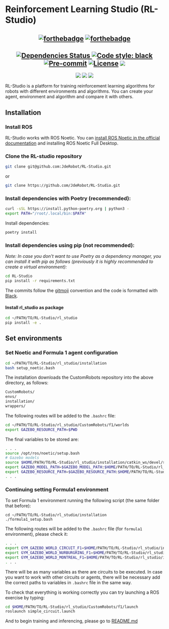 # Reinforcement Learning Studio (RL-Studio)

<div align="center">

## [![forthebadge](https://forthebadge.com/images/badges/for-robots.svg)](https://forthebadge.com) [![forthebadge](https://forthebadge.com/images/badges/made-with-python.svg)](https://forthebadge.com)

## [![Dependencies Status](https://img.shields.io/badge/dependencies-up%20to%20date-brightgreen.svg) ](https://github.com/TezRomacH/python-package-template/pulls?utf8=%E2%9C%93&q=is%3Apr%20author%3Aapp%2Fdependabot)[![Code style: black](https://img.shields.io/badge/code%20style-black-000000.svg) ](https://github.com/psf/black) [![Pre-commit](https://img.shields.io/badge/pre--commit-enabled-brightgreen?logo=pre-commit&logoColor=white)](https://github.com/TezRomacH/python-package-template/blob/master/.pre-commit-config.yaml) [![License](https://img.shields.io/github/license/TezRomacH/python-package-template)](https://github.com/JdeRobot/RL-Studio/blob/main/LICENSE.md) ![](https://img.shields.io/badge/Dependencies-Poetry-blue)

![](https://img.shields.io/badge/Gazebo-11-orange) ![](https://img.shields.io/badge/ROS-Noetic-blue) ![](https://img.shields.io/badge/Python-3.8-yellowInstall)

</div>

RL-Studio is a platform for training reinforcement learning algorithms for robots with different environments and algorithms. You can create your agent, environment and algorithm and compare it with others.

## Installation

### Install ROS

RL-Studio works with ROS Noetic. You can [install ROS Noetic in the official documentation](http://wiki.ros.org/noetic/Installation/Ubuntu) and installing ROS Noetic Full Desktop.

### Clone the RL-studio repository

```bash
git clone git@github.com:JdeRobot/RL-Studio.git
```

or

```bash
git clone https://github.com/JdeRobot/RL-Studio.git
```

### Install dependencies with Poetry (recommended):

```bash
curl -sSL https://install.python-poetry.org | python3 -
export PATH="/root/.local/bin:$PATH"
```

Install dependencies:

```bash
poetry install
```

### Install dependencies using pip (not recommended):

_Note: In case you don't want to use Poetry as a dependency manager, you can install it with pip as follows (previously it is highly recommended to create a virtual environment):_

```bash
cd RL-Studio
pip install -r requirements.txt
```

The commits follow the [gitmoji](https://gitmoji.dev/) convention and the code is formatted with [Black](https://black.readthedocs.io/en/stable/).

#### Install rl_studio as package

```bash
cd ~/PATH/TO/RL-Studio/rl_studio
pip install -e .
```

## Set environments

### Set Noetic and Formula 1 agent configuration

```bash
cd ~/PATH/TO/RL-Studio/rl_studio/installation
bash setup_noetic.bash
```

The installation downloads the CustomRobots repository into the above directory, as follows:

```bash
CustomRobots/
envs/
installation/
wrappers/
```

The following routes will be added to the `.bashrc` file:

```bash
cd ~/PATH/TO/RL-Studio/rl_studio/CustomRobots/f1/worlds
export GAZEBO_RESOURCE_PATH=$PWD
```

The final variables to be stored are:

```bash
. . .
source /opt/ros/noetic/setup.bash
# Gazebo models
source $HOME/PATH/TO/RL-Studio/rl_studio/installation/catkin_ws/devel/setup.bash
export GAZEBO_MODEL_PATH=$GAZEBO_MODEL_PATH:$HOME/PATH/TO/RL-Studio/rl_studio/installation/catkin_ws/../../CustomRobots/f1/models
export GAZEBO_RESOURCE_PATH=$GAZEBO_RESOURCE_PATH:$HOME/PATH/TO/RL-Studio/rl_studio/CustomRobots/f1/worlds
. . .
```

### Continuing setting Formula1 environment

To set Formula 1 environment running the following script (the same folder that before):

```
cd ~/PATH/TO/RL-Studio/rl_studio/installation
./formula1_setup.bash
```

The following routes will be added to the `.bashrc` file (for `formula1` environment), please check it:

```bash
. . .
export GYM_GAZEBO_WORLD_CIRCUIT_F1=$HOME/PATH/TO/RL-Studio/rl_studio/installation/../CustomRobots/f1/worlds/simple_circuit.world
export GYM_GAZEBO_WORLD_NURBURGRING_F1=$HOME/PATH/TO/RL-Studio/rl_studio/installation/../CustomRobots/f1/worlds/nurburgring_line.world
export GYM_GAZEBO_WORLD_MONTREAL_F1=$HOME/PATH/TO/RL-Studio/rl_studio/installation/../CustomRobots/f1/worlds/montreal_line.world
. . .
```

There will be as many variables as there are circuits to be executed. In case you want to work with other circuits or agents, there will be necessary add the correct paths to variables in `.bashrc` file in the same way.

To check that everything is working correctly you can try launching a ROS exercise by typing:

```bash
cd $HOME/PATH/TO/RL-Studio/rl_studio/CustomRobots/f1/launch
roslaunch simple_circuit.launch
```

And to begin training and inferencing, please go to [README.md](https://github.com/JdeRobot/RL-Studio/blob/main/rl_studio/README.md)
